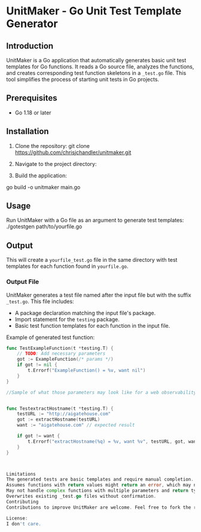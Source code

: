 # UnitMaker - Go Unit Test Template Generator

## Introduction
UnitMaker is a Go application that automatically generates basic unit test templates for Go functions. It reads a Go source file, analyzes the functions, and creates corresponding test function skeletons in a `_test.go` file. This tool simplifies the process of starting unit tests in Go projects.

## Prerequisites
- Go 1.18 or later

## Installation
1. Clone the repository:
git clone https://github.com/chrisjchandler/unitmaker.git

2. Navigate to the project directory:
3. Build the application:

go build -o unitmaker main.go

## Usage
Run UnitMaker with a Go file as an argument to generate test templates:
./gotestgen path/to/yourfile.go


## Output

This will create a `yourfile_test.go` file in the same directory with test templates for each function found in `yourfile.go`.

### Output File
UnitMaker generates a test file named after the input file but with the suffix `_test.go`. This file includes:
- A package declaration matching the input file's package.
- Import statement for the `testing` package.
- Basic test function templates for each function in the input file.

Example of generated test function:
```go
func TestExampleFunction(t *testing.T) {
    // TODO: Add necessary parameters
    got := ExampleFunction(/* params */)
    if got != nil {
        t.Errorf("ExampleFunction() = %v, want nil")
    }
}

//Sample of what those parameters may look like for a web observability test I made


func TestextractHostname(t *testing.T) {
    testURL := "http://aigatehouse.com"
    got := extractHostname(testURL)
    want := "aigatehouse.com" // expected result

    if got != want {
        t.Errorf("extractHostname(%q) = %v, want %v", testURL, got, want)
    }
}



Limitations
The generated tests are basic templates and require manual completion.
Assumes functions with return values might return an error, which may not always be true.
May not handle complex functions with multiple parameters and return types.
Overwrites existing _test.go files without confirmation.
Contributing
Contributions to improve UnitMaker are welcome. Feel free to fork the repository, make changes, and submit a pull request.

License:
I don't care.
